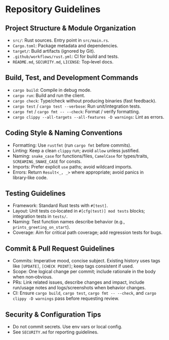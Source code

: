 # Repository Guidelines

## Project Structure & Module Organization
- `src/`: Rust sources. Entry point in `src/main.rs`.
- `Cargo.toml`: Package metadata and dependencies.
- `target/`: Build artifacts (ignored by Git).
- `.github/workflows/rust.yml`: CI for build and tests.
- `README.md`, `SECURITY.md`, `LICENSE`: Top‑level docs.

## Build, Test, and Development Commands
- `cargo build`: Compile in debug mode.
- `cargo run`: Build and run the client.
- `cargo check`: Type/check without producing binaries (fast feedback).
- `cargo test` / `cargo test --verbose`: Run unit/integration tests.
- `cargo fmt` / `cargo fmt -- --check`: Format / verify formatting.
- `cargo clippy --all-targets --all-features -D warnings`: Lint as errors.

## Coding Style & Naming Conventions
- Formatting: Use `rustfmt` (run `cargo fmt` before commits).
- Linting: Keep a clean `clippy` run; avoid `allow` unless justified.
- Naming: `snake_case` for functions/files, `CamelCase` for types/traits, `SCREAMING_SNAKE_CASE` for consts.
- Imports: Prefer explicit `use` paths; avoid wildcard imports.
- Errors: Return `Result<_, _>` where appropriate; avoid panics in library‑like code.

## Testing Guidelines
- Framework: Standard Rust tests with `#[test]`.
- Layout: Unit tests co‑located in `#[cfg(test)] mod tests` blocks; integration tests in `tests/`.
- Naming: Test function names describe behavior (e.g., `prints_greeting_on_start`).
- Coverage: Aim for critical path coverage; add regression tests for bugs.

## Commit & Pull Request Guidelines
- Commits: Imperative mood, concise subject. Existing history uses tags like `[UPDATE]`, `[CHECK POINT]`; keep tags consistent if used.
- Scope: One logical change per commit; include rationale in the body when non‑obvious.
- PRs: Link related issues, describe changes and impact, include run/usage notes and logs/screenshots when behavior changes.
- CI: Ensure `cargo build`, `cargo test`, `cargo fmt -- --check`, and `cargo clippy -D warnings` pass before requesting review.

## Security & Configuration Tips
- Do not commit secrets. Use env vars or local config.
- See `SECURITY.md` for reporting guidelines.
